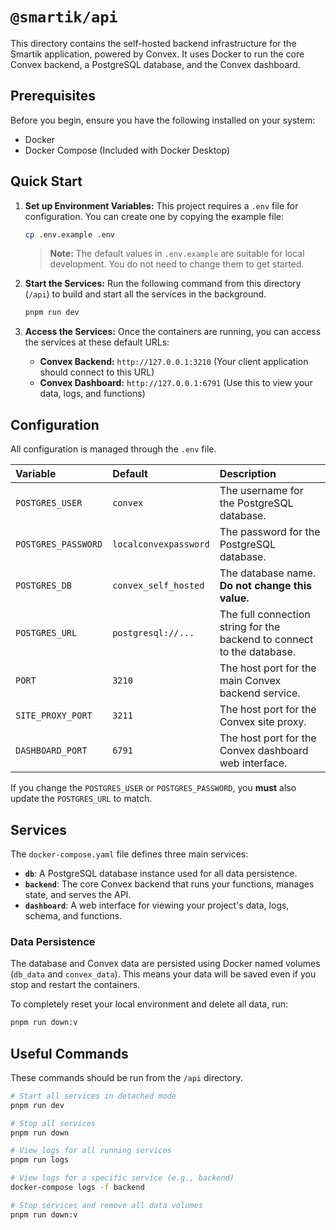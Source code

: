 # `@smartik/api`

This directory contains the self-hosted backend infrastructure for the Smartik application, powered by Convex. It uses Docker to run the core Convex backend, a PostgreSQL database, and the Convex dashboard.

## Prerequisites

Before you begin, ensure you have the following installed on your system:

- Docker
- Docker Compose (Included with Docker Desktop)

## Quick Start

1.  **Set up Environment Variables:**
    This project requires a `.env` file for configuration. You can create one by copying the example file:
    ```bash
    cp .env.example .env
    ```
    > **Note:** The default values in `.env.example` are suitable for local development. You do not need to change them to get started.

2.  **Start the Services:**
    Run the following command from this directory (`/api`) to build and start all the services in the background.
    ```bash
    pnpm run dev
    ```

3.  **Access the Services:**
    Once the containers are running, you can access the services at these default URLs:
    -   **Convex Backend:** `http://127.0.0.1:3210` (Your client application should connect to this URL)
    -   **Convex Dashboard:** `http://127.0.0.1:6791` (Use this to view your data, logs, and functions)

## Configuration

All configuration is managed through the `.env` file.

| Variable | Default | Description |
| :--- | :--- | :--- |
| `POSTGRES_USER` | `convex` | The username for the PostgreSQL database. |
| `POSTGRES_PASSWORD` | `localconvexpassword` | The password for the PostgreSQL database. |
| `POSTGRES_DB` | `convex_self_hosted` | The database name. **Do not change this value.** |
| `POSTGRES_URL` | `postgresql://...` | The full connection string for the backend to connect to the database. |
| `PORT` | `3210` | The host port for the main Convex backend service. |
| `SITE_PROXY_PORT` | `3211` | The host port for the Convex site proxy. |
| `DASHBOARD_PORT` | `6791` | The host port for the Convex dashboard web interface. |

If you change the `POSTGRES_USER` or `POSTGRES_PASSWORD`, you **must** also update the `POSTGRES_URL` to match.

## Services

The `docker-compose.yaml` file defines three main services:

-   **`db`**: A PostgreSQL database instance used for all data persistence.
-   **`backend`**: The core Convex backend that runs your functions, manages state, and serves the API.
-   **`dashboard`**: A web interface for viewing your project's data, logs, schema, and functions.

### Data Persistence

The database and Convex data are persisted using Docker named volumes (`db_data` and `convex_data`). This means your data will be saved even if you stop and restart the containers.

To completely reset your local environment and delete all data, run:
```bash
pnpm run down:v
```

## Useful Commands

These commands should be run from the `/api` directory.

```bash
# Start all services in detached mode
pnpm run dev

# Stop all services
pnpm run down

# View logs for all running services
pnpm run logs

# View logs for a specific service (e.g., backend)
docker-compose logs -f backend

# Stop services and remove all data volumes
pnpm run down:v
```

